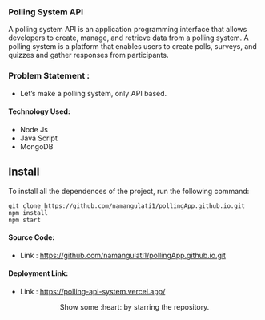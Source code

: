 ### Polling System API

A polling system API is an application programming interface that allows developers to create, manage, and retrieve data from a polling system. A polling system is a platform that enables users to create polls, surveys, and quizzes and gather responses from participants.

### Problem Statement : 
 - Let’s make a polling system, only API based.
 
#### Technology Used:
 - Node Js
 - Java Script
 - MongoDB
 

 ## Install

To install all the dependences of the project, run the following command:

    git clone https://github.com/namangulati1/pollingApp.github.io.git
    npm install
    npm start


#### Source Code:
 - Link : https://github.com/namangulati1/pollingApp.github.io.git


#### Deployment Link:
 - Link : https://polling-api-system.vercel.app/



<p align="center">
  Show some :heart: by starring the repository.
</p>




